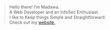 > Hello there! I'm Madawa.  
> A Web Developer and an InfoSec Enthusiast.  
> I like to Keep things Simple and Straightforward.  
> Check out my [website.](https://terriblecodes.github.io/portfolio/)
